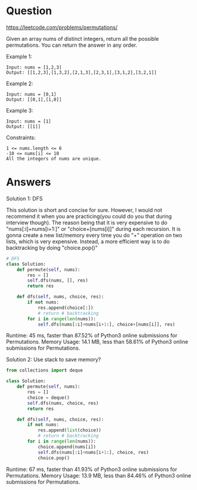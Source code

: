 Question
========

https://leetcode.com/problems/permutations/

Given an array nums of distinct integers, return all the possible permutations. You can return the answer in any order.

Example 1:

```
Input: nums = [1,2,3]
Output: [[1,2,3],[1,3,2],[2,1,3],[2,3,1],[3,1,2],[3,2,1]]
```

Example 2:

```
Input: nums = [0,1]
Output: [[0,1],[1,0]]
```

Example 3:

```
Input: nums = [1]
Output: [[1]]
```

Constraints:

```
1 <= nums.length <= 6
-10 <= nums[i] <= 10
All the integers of nums are unique.
```


Answers
======



Solution 1: DFS

This solution is short and concise for sure. However, I would not recommend it when you are practicing(you could do you that during interview though). The reason being that it is very expensive to do "nums[:i]+nums[i+1:]" or "choice+[nums[i]]" during each recursion. It is gonna create a new list/memory every time you do "+" operation on two lists, which is very expensive. Instead, a more efficient way is to do backtracking by doing "choice.pop()"



```python
# DFS
class Solution:
    def permute(self, nums):
        res = []
        self.dfs(nums, [], res)
        return res

    def dfs(self, nums, choice, res):
        if not nums:
            res.append(choice[:])
            # return # backtracking
        for i in range(len(nums)):
            self.dfs(nums[:i]+nums[i+1:], choice+[nums[i]], res)

```

Runtime: 45 ms, faster than 87.52% of Python3 online submissions for Permutations.
Memory Usage: 14.1 MB, less than 58.61% of Python3 online submissions for Permutations.




Solution 2: Use stack to save memory?


```python
from collections import deque

class Solution:
    def permute(self, nums):
        res = []
        choice = deque()
        self.dfs(nums, choice, res)
        return res

    def dfs(self, nums, choice, res):
        if not nums:
            res.append(list(choice))
            # return # backtracking
        for i in range(len(nums)):
            choice.append(nums[i])
            self.dfs(nums[:i]+nums[i+1:], choice, res)
            choice.pop()

```

Runtime: 67 ms, faster than 41.93% of Python3 online submissions for Permutations.
Memory Usage: 13.9 MB, less than 84.46% of Python3 online submissions for Permutations.